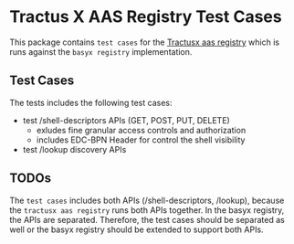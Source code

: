 # Tractus X AAS Registry Test Cases
This package contains `test cases` for the [Tractusx aas registry](https://github.com/eclipse-tractusx/sldt-digital-twin-registry) which is runs against the `basyx registry` implementation.

## Test Cases
The tests includes the following test cases:
* test /shell-descriptors APIs (GET, POST, PUT, DELETE)
  * exludes fine granular access controls and authorization
  * includes EDC-BPN Header for control the shell visibility
* test /lookup discovery APIs

## TODOs
The `test cases` includes  both APIs (/shell-descriptors, /lookup),  because the `tractusx aas registry` runs both APIs together. 
In the basyx registry, the APIs are separated. Therefore, the test cases should be separated as well or the basyx registry should be extended to support both APIs.


